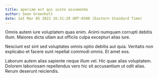 ```yaml
---
title: aperiam est qui iusto assumenda
author: Sean Greenholt
date: Sat Mar 05 2022 16:31:29 GMT-0500 (Eastern Standard Time)
---
```

Omnis autem iure voluptatem quas enim. Animi numquam corrupti debitis illum. Maiores dicta ullam aut officiis culpa excepturi alias iure.

 Nesciunt est sint sed voluptates omnis optio debitis aut quia. Veritatis non explicabo et facere sunt repellat commodi omnis. Et amet eos.

 Laborum autem alias sapiente neque illum vel. Hic quae alias voluptatem. Dolorem laboriosam repellendus vero hic sit accusantium ut odit alias. Rerum deserunt reiciendis.